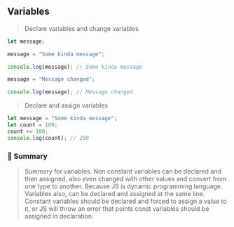 ## Variables

> Declare variables and change variables

```js
let message;

message = "Some kinda message";

console.log(message); // Some kinda message

message = "Message changed";

console.log(message); // Message changed
```

> Declare and assign variables

```js
let message = "Some kinda message";
let count = 100;
count += 100;
console.log(count); // 200
```

### :memo: Summary

> Summary for variables. Non constant variables can be declared and then assigned, also even changed with other values and convert from one type to another. Because JS is dynamic programming language. Variables also, can be declared and assigned at the same line. Constant variables should be declared and forced to assign a value to it, or JS will throw an error that points const variables should be assigned in declaration.



